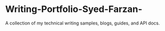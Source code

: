 # Writing-Portfolio-Syed-Farzan-
A collection of my technical writing samples, blogs, guides, and API docs.
